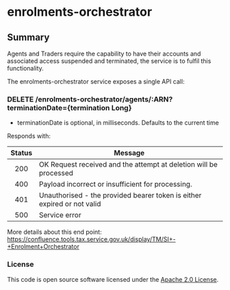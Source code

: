 
# enrolments-orchestrator

## Summary

Agents and Traders require the capability to have their accounts and associated access suspended and terminated, the service is to fulfil this functionality.

The enrolments-orchestrator service exposes a single API call:

### DELETE /enrolments-orchestrator/agents/:ARN?terminationDate={termination Long}

 - terminationDate is optional, in milliseconds. Defaults to the current time

Responds with:

| Status        | Message       |
|:-------------:|---------------|
| 200      | OK Request received and the attempt at deletion will be processed |
| 400      | Payload incorrect or insufficient for processing.|
| 401      | Unauthorised - the provided bearer token is either expired or not valid|
| 500      | Service error |

More details about this end point: https://confluence.tools.tax.service.gov.uk/display/TM/SI+-+Enrolment+Orchestrator

### License

This code is open source software licensed under the [Apache 2.0 License]("http://www.apache.org/licenses/LICENSE-2.0.html").

